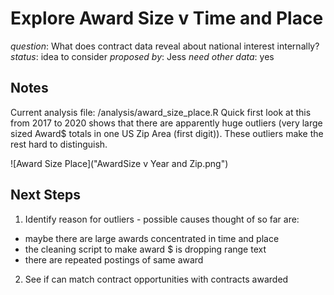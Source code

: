 # Explore Award Size v Time and Place
*question*: What does contract data reveal about national interest internally? 
*status*: idea to consider
*proposed by*: Jess
*need other data*: yes

## Notes

Current analysis file: /analysis/award_size_place.R
Quick first look at this from 2017 to 2020 shows that there are apparently huge outliers (very large sized Award$ totals in one US Zip Area (first digit)). These outliers make the rest hard to distinguish.

![Award Size Place]("AwardSize v Year and Zip.png")

## Next Steps

1. Identify reason for outliers - possible causes thought of so far are: 
  - maybe there are large awards concentrated in time and place
  - the cleaning script to make award $ is dropping range text
  - there are repeated postings of same award
  
2. See if can match contract opportunities with contracts awarded
